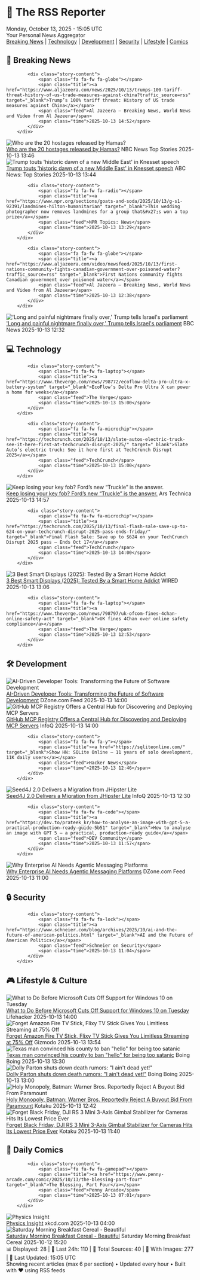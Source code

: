 <!-- Processing 54 RSS feeds at 2025-10-13 15:05:06 UTC -->
<!-- Processing: XKCD -->
<!-- Processing: Dilbert -->
<!-- Processing: BBC World News -->
<!-- Processing: Al Jazeera Breaking News -->
<!-- Processing: Reuters World News -->
<!-- Processing: Associated Press Breaking -->
<!-- Processing: NBC News Breaking -->
<!-- Processing: Sky News World -->
<!-- Processing: TechCrunch -->
<!-- Processing: The Verge -->
<!-- Processing: Ars Technica -->
<!-- Processing: O'Reilly Radar -->
<!-- Processing: WIRED -->
<!-- Processing: Lobsters Python -->
<!-- Processing: Hacker News -->
<!-- Processing: OMG! Ubuntu -->
<!-- Processing: DistroWatch -->
<!-- Processing: GitHub Blog -->
<!-- Processing: GitLab Blog -->
<!-- Processing: DZone -->
<!-- Processing: Coding Horror -->
<!-- Processing: Lifehacker -->
<!-- Generated 10 new posts out of 22 feeds processed -->
<div class="newspaper-header">
    <h1 class="newspaper-title">📰 The RSS Reporter</h1>
    <div class="newspaper-date">Monday, October 13, 2025 - 15:05 UTC</div>
    <div class="newspaper-subtitle">Your Personal News Aggregator</div>
</div>

<div class="newspaper-nav">
    <a href="#breaking">Breaking News</a> |
    <a href="#tech">Technology</a> |
    <a href="#dev">Development</a> |
    <a href="#security">Security</a> |
    <a href="#lifestyle">Lifestyle</a> |
    <a href="#webcomics">Comics</a>
</div>

<div class="news-section breaking-news" id="breaking">
<h2 class="section-header">🚨 Breaking News</h2>
<div class="stories-container">
<div class="story">
            
            <div class="story-content">
                <span class="fa fa-fw fa-globe"></span>
                <span class="title"><a href="https://www.aljazeera.com/news/2025/10/13/trumps-100-tariff-threat-history-of-us-trade-measures-against-china?traffic_source=rss" target="_blank">Trump’s 100% tariff threat: History of US trade measures against China</a></span>
                <span class="feed">Al Jazeera – Breaking News, World News and Video from Al Jazeera</span>
                <span class="time">2025-10-13 14:52</span>
            </div>
        </div>
<div class="story">
            <img src="https://media-cldnry.s-nbcnews.com/image/upload/t_fit_1500w/rockcms/2025-10/251013-released-hostages-lr-01748d.jpg" alt="Who are the 20 hostages released by Hamas?" class="story-image" loading="lazy" onerror="this.style.display='none'">
            <div class="story-content">
                <span class="fa fa-fw fa-broadcast-tower"></span>
                <span class="title"><a href="https://www.nbcnews.com/world/middle-east/israel-hamas-gaza-who-are-20-surviving-hostages-rcna237251" target="_blank">Who are the 20 hostages released by Hamas?</a></span>
                <span class="feed">NBC News Top Stories</span>
                <span class="time">2025-10-13 13:46</span>
            </div>
        </div>
<div class="story">
            <img src="https://s.abcnews.com/images/International/donald-trump-14-gty-gmh-251013_1760354697686_hpMain_4x3t_384.jpg" alt="Trump touts &#x27;historic dawn of a new Middle East&#x27; in Knesset speech" class="story-image" loading="lazy" onerror="this.style.display='none'">
            <div class="story-content">
                <span class="fa fa-fw fa-tv"></span>
                <span class="title"><a href="https://abcnews.go.com/International/trump-tout-historic-dawn-new-middle-east-knesset/story?id=126462793" target="_blank">Trump touts &#x27;historic dawn of a new Middle East&#x27; in Knesset speech</a></span>
                <span class="feed">ABC News: Top Stories</span>
                <span class="time">2025-10-13 13:44</span>
            </div>
        </div>
<div class="story">
            
            <div class="story-content">
                <span class="fa fa-fw fa-radio"></span>
                <span class="title"><a href="https://www.npr.org/sections/goats-and-soda/2025/10/13/g-s1-92391/landmines-hilton-humanitarian" target="_blank">This wedding photographer now removes landmines for a group that&#x27;s won a top prize</a></span>
                <span class="feed">NPR Topics: News</span>
                <span class="time">2025-10-13 13:29</span>
            </div>
        </div>
<div class="story">
            
            <div class="story-content">
                <span class="fa fa-fw fa-globe"></span>
                <span class="title"><a href="https://www.aljazeera.com/video/newsfeed/2025/10/13/first-nations-community-fights-canadian-government-over-poisoned-water?traffic_source=rss" target="_blank">First Nations community fights Canadian government over poisoned water</a></span>
                <span class="feed">Al Jazeera – Breaking News, World News and Video from Al Jazeera</span>
                <span class="time">2025-10-13 12:38</span>
            </div>
        </div>
<div class="story">
            <img src="https://ichef.bbci.co.uk/ace/standard/240/cpsprodpb/01fa/live/8d3048d0-a82a-11f0-b741-177e3e2c2fc7.jpg" alt="&#x27;Long and painful nightmare finally over,&#x27; Trump tells Israel&#x27;s parliament" class="story-image" loading="lazy" onerror="this.style.display='none'">
            <div class="story-content">
                <span class="fa fa-fw fa-earth-americas"></span>
                <span class="title"><a href="https://www.bbc.com/news/articles/c709jxxrrvlo?at_medium=RSS&at_campaign=rss" target="_blank">&#x27;Long and painful nightmare finally over,&#x27; Trump tells Israel&#x27;s parliament</a></span>
                <span class="feed">BBC News</span>
                <span class="time">2025-10-13 12:32</span>
            </div>
        </div>
</div>
</div>
<div class="news-section tech-news" id="tech">
<h2 class="section-header">💻 Technology</h2>
<div class="stories-container">
<div class="story">
            
            <div class="story-content">
                <span class="fa fa-fw fa-laptop"></span>
                <span class="title"><a href="https://www.theverge.com/news/798772/ecoflow-delta-pro-ultra-x-battery-system" target="_blank">EcoFlow’s Delta Pro Ultra X can power a home for weeks</a></span>
                <span class="feed">The Verge</span>
                <span class="time">2025-10-13 15:00</span>
            </div>
        </div>
<div class="story">
            
            <div class="story-content">
                <span class="fa fa-fw fa-microchip"></span>
                <span class="title"><a href="https://techcrunch.com/2025/10/13/slate-autos-electric-truck-see-it-here-first-at-techcrunch-disrupt-2025/" target="_blank">Slate Auto’s electric truck: See it here first at TechCrunch Disrupt 2025</a></span>
                <span class="feed">TechCrunch</span>
                <span class="time">2025-10-13 15:00</span>
            </div>
        </div>
<div class="story">
            <img src="https://cdn.arstechnica.net/wp-content/uploads/2025/10/Truckle_7-500x500.jpg" alt="Keep losing your key fob? Ford’s new “Truckle” is the answer." class="story-image" loading="lazy" onerror="this.style.display='none'">
            <div class="story-content">
                <span class="fa fa-fw fa-cog"></span>
                <span class="title"><a href="https://arstechnica.com/cars/2025/10/keep-losing-your-key-fob-fords-new-truckle-is-the-answer/" target="_blank">Keep losing your key fob? Ford’s new “Truckle” is the answer.</a></span>
                <span class="feed">Ars Technica</span>
                <span class="time">2025-10-13 14:57</span>
            </div>
        </div>
<div class="story">
            
            <div class="story-content">
                <span class="fa fa-fw fa-microchip"></span>
                <span class="title"><a href="https://techcrunch.com/2025/10/13/final-flash-sale-save-up-to-624-on-your-techcrunch-disrupt-2025-pass-ends-friday/" target="_blank">Final Flash Sale: Save up to $624 on your TechCrunch Disrupt 2025 pass — Ends Oct 17</a></span>
                <span class="feed">TechCrunch</span>
                <span class="time">2025-10-13 14:00</span>
            </div>
        </div>
<div class="story">
            <img src="https://media.wired.com/photos/68645ab469fff38262c0c632/master/pass/These%20Are%20Our%20Favorite%20Smart%20Displays.png" alt="3 Best Smart Displays (2025): Tested By a Smart Home Addict" class="story-image" loading="lazy" onerror="this.style.display='none'">
            <div class="story-content">
                <span class="fa fa-fw fa-bolt"></span>
                <span class="title"><a href="https://www.wired.com/gallery/best-smart-displays/" target="_blank">3 Best Smart Displays (2025): Tested By a Smart Home Addict</a></span>
                <span class="feed">WIRED</span>
                <span class="time">2025-10-13 13:06</span>
            </div>
        </div>
<div class="story">
            
            <div class="story-content">
                <span class="fa fa-fw fa-laptop"></span>
                <span class="title"><a href="https://www.theverge.com/news/798797/uk-ofcom-fines-4chan-online-safety-act" target="_blank">UK fines 4Chan over online safety compliance</a></span>
                <span class="feed">The Verge</span>
                <span class="time">2025-10-13 12:53</span>
            </div>
        </div>
</div>
</div>
<div class="news-section dev-news" id="dev">
<h2 class="section-header">🛠️ Development</h2>
<div class="stories-container">
<div class="story">
            <img src="https://dz2cdn1.dzone.com/thumbnail?fid=18693668&w=600" alt="AI-Driven Developer Tools: Transforming the Future of Software Development" class="story-image" loading="lazy" onerror="this.style.display='none'">
            <div class="story-content">
                <span class="fa fa-fw fa-newspaper"></span>
                <span class="title"><a href="https://dzone.com/articles/ai-driven-developer-tools" target="_blank">AI-Driven Developer Tools: Transforming the Future of Software Development</a></span>
                <span class="feed">DZone.com Feed</span>
                <span class="time">2025-10-13 14:00</span>
            </div>
        </div>
<div class="story">
            <img src="https://res.infoq.com/news/2025/10/github-mcp-registry/en/headerimage/github-mcp-registry-1760358548042.jpeg" alt="GitHub MCP Registry Offers a Central Hub for Discovering and Deploying MCP Servers" class="story-image" loading="lazy" onerror="this.style.display='none'">
            <div class="story-content">
                <span class="fa fa-fw fa-info-circle"></span>
                <span class="title"><a href="https://www.infoq.com/news/2025/10/github-mcp-registry/?utm_campaign=infoq_content&utm_source=infoq&utm_medium=feed&utm_term=global" target="_blank">GitHub MCP Registry Offers a Central Hub for Discovering and Deploying MCP Servers</a></span>
                <span class="feed">InfoQ</span>
                <span class="time">2025-10-13 14:00</span>
            </div>
        </div>
<div class="story">
            
            <div class="story-content">
                <span class="fa fa-fw fa-y"></span>
                <span class="title"><a href="https://sqliteonline.com/" target="_blank">Show HN: SQLite Online – 11 years of solo development, 11K daily users</a></span>
                <span class="feed">Hacker News</span>
                <span class="time">2025-10-13 12:46</span>
            </div>
        </div>
<div class="story">
            <img src="https://res.infoq.com/news/2025/10/seed4j-migration-jhipster/en/headerimage/java-istock-image-01-1760302097265.jpg" alt="Seed4J 2.0 Delivers a Migration from JHipster Lite" class="story-image" loading="lazy" onerror="this.style.display='none'">
            <div class="story-content">
                <span class="fa fa-fw fa-info-circle"></span>
                <span class="title"><a href="https://www.infoq.com/news/2025/10/seed4j-migration-jhipster/?utm_campaign=infoq_content&utm_source=infoq&utm_medium=feed&utm_term=global" target="_blank">Seed4J 2.0 Delivers a Migration from JHipster Lite</a></span>
                <span class="feed">InfoQ</span>
                <span class="time">2025-10-13 12:30</span>
            </div>
        </div>
<div class="story">
            
            <div class="story-content">
                <span class="fa fa-fw fa-code"></span>
                <span class="title"><a href="https://dev.to/prateek_kr/how-to-analyse-an-image-with-gpt-5-a-practical-production-ready-guide-5b51" target="_blank">How to analyse an image with GPT 5 — a practical, production-ready guide</a></span>
                <span class="feed">DEV Community</span>
                <span class="time">2025-10-13 11:57</span>
            </div>
        </div>
<div class="story">
            <img src="https://dz2cdn1.dzone.com/thumbnail?fid=18692434&w=600" alt="Why Enterprise AI Needs Agentic Messaging Platforms" class="story-image" loading="lazy" onerror="this.style.display='none'">
            <div class="story-content">
                <span class="fa fa-fw fa-newspaper"></span>
                <span class="title"><a href="https://dzone.com/articles/enterprise-ai-agentic-messaging-platforms" target="_blank">Why Enterprise AI Needs Agentic Messaging Platforms</a></span>
                <span class="feed">DZone.com Feed</span>
                <span class="time">2025-10-13 11:00</span>
            </div>
        </div>
</div>
</div>
<div class="news-section security-news" id="security">
<h2 class="section-header">🔒 Security</h2>
<div class="stories-container">
<div class="story">
            
            <div class="story-content">
                <span class="fa fa-fw fa-lock"></span>
                <span class="title"><a href="https://www.schneier.com/blog/archives/2025/10/ai-and-the-future-of-american-politics.html" target="_blank">AI and the Future of American Politics</a></span>
                <span class="feed">Schneier on Security</span>
                <span class="time">2025-10-13 11:04</span>
            </div>
        </div>
</div>
</div>
<div class="news-section lifestyle-news" id="lifestyle">
<h2 class="section-header">🎮 Lifestyle & Culture</h2>
<div class="stories-container">
<div class="story">
            <img src="https://lifehacker.com/imagery/articles/01JYKW5CHJ5W0VMC8STAYW46FR/hero-image.png" alt="What to Do Before Microsoft Cuts Off Support for Windows 10 on Tuesday" class="story-image" loading="lazy" onerror="this.style.display='none'">
            <div class="story-content">
                <span class="fa fa-fw fa-life-ring"></span>
                <span class="title"><a href="https://lifehacker.com/tech/extra-year-windows-10-security-updates?utm_medium=RSS" target="_blank">What to Do Before Microsoft Cuts Off Support for Windows 10 on Tuesday</a></span>
                <span class="feed">Lifehacker</span>
                <span class="time">2025-10-13 14:00</span>
            </div>
        </div>
<div class="story">
            <img src="https://gizmodo.com/app/uploads/2025/10/Flixy-1280x853.jpg" alt="Forget Amazon Fire TV Stick, Flixy TV Stick Gives You Limitless Streaming at 75% Off" class="story-image" loading="lazy" onerror="this.style.display='none'">
            <div class="story-content">
                <span class="fa fa-fw fa-computer"></span>
                <span class="title"><a href="https://gizmodo.com/forget-amazon-fire-tv-stick-flixy-tv-stick-gives-you-limitless-streaming-at-75-off-2000671726" target="_blank">Forget Amazon Fire TV Stick, Flixy TV Stick Gives You Limitless Streaming at 75% Off</a></span>
                <span class="feed">Gizmodo</span>
                <span class="time">2025-10-13 13:54</span>
            </div>
        </div>
<div class="story">
            <img src="https://i0.wp.com/boingboing.net/wp-content/uploads/2023/10/devil-dog.jpeg?fit=1500%2C1000&amp;quality=60&amp;ssl=1" alt="Texas man convinced his county to ban &quot;hello&quot; for being too satanic" class="story-image" loading="lazy" onerror="this.style.display='none'">
            <div class="story-content">
                <span class="fa fa-fw fa-arrow-right"></span>
                <span class="title"><a href="https://boingboing.net/2025/10/13/heaveno-vs-hello-the-bizarre-1990s-crusade-against-a-common-greeting.html" target="_blank">Texas man convinced his county to ban &quot;hello&quot; for being too satanic</a></span>
                <span class="feed">Boing Boing</span>
                <span class="time">2025-10-13 13:30</span>
            </div>
        </div>
<div class="story">
            <img src="https://i0.wp.com/boingboing.net/wp-content/uploads/2025/10/dolly-parton.jpg?fit=1200%2C960&amp;quality=60&amp;ssl=1" alt="Dolly Parton shuts down death rumors: &quot;I ain&#x27;t dead yet!&quot;" class="story-image" loading="lazy" onerror="this.style.display='none'">
            <div class="story-content">
                <span class="fa fa-fw fa-arrow-right"></span>
                <span class="title"><a href="https://boingboing.net/2025/10/13/dolly-parton-reassures-anxious-nation-with-proof-of-life.html" target="_blank">Dolly Parton shuts down death rumors: &quot;I ain&#x27;t dead yet!&quot;</a></span>
                <span class="feed">Boing Boing</span>
                <span class="time">2025-10-13 13:00</span>
            </div>
        </div>
<div class="story">
            <img src="https://kotaku.com/app/uploads/2025/10/warner-paramount.jpg" alt="Holy Monopoly, Batman: Warner Bros. Reportedly Reject A Buyout Bid From Paramount" class="story-image" loading="lazy" onerror="this.style.display='none'">
            <div class="story-content">
                <span class="fa fa-fw fa-gamepad"></span>
                <span class="title"><a href="https://kotaku.com/holy-monopoly-batman-warner-bros-reportedly-reject-a-buyout-bid-from-paramount-2000634581" target="_blank">Holy Monopoly, Batman: Warner Bros. Reportedly Reject A Buyout Bid From Paramount</a></span>
                <span class="feed">Kotaku</span>
                <span class="time">2025-10-13 12:42</span>
            </div>
        </div>
<div class="story">
            <img src="https://kotaku.com/app/uploads/2025/10/DJIRS3Mini-1280x853.jpg" alt="Forget Black Friday, DJI RS 3 Mini 3-Axis Gimbal Stabilizer for Cameras Hits Its Lowest Price Ever" class="story-image" loading="lazy" onerror="this.style.display='none'">
            <div class="story-content">
                <span class="fa fa-fw fa-gamepad"></span>
                <span class="title"><a href="https://kotaku.com/forget-black-friday-dji-rs-3-mini-3-axis-gimbal-stabilizer-for-cameras-hits-its-lowest-price-ever-2000634108" target="_blank">Forget Black Friday, DJI RS 3 Mini 3-Axis Gimbal Stabilizer for Cameras Hits Its Lowest Price Ever</a></span>
                <span class="feed">Kotaku</span>
                <span class="time">2025-10-13 11:40</span>
            </div>
        </div>
</div>
</div>
<div class="news-section webcomics-section" id="webcomics">
<h2 class="section-header">🎨 Daily Comics</h2>
<div class="stories-container">
<div class="story">
            
            <div class="story-content">
                <span class="fa fa-fw fa-gamepad"></span>
                <span class="title"><a href="https://www.penny-arcade.com/comic/2025/10/13/the-blessing-part-four" target="_blank">The Blessing, Part Four</a></span>
                <span class="feed">Penny Arcade</span>
                <span class="time">2025-10-13 07:01</span>
            </div>
        </div>
<div class="story">
            <img src="https://imgs.xkcd.com/comics/physics_insight.png" alt="Physics Insight" class="story-image" loading="lazy" onerror="this.style.display='none'">
            <div class="story-content">
                <span class="fa fa-fw fa-laugh"></span>
                <span class="title"><a href="https://xkcd.com/3154/" target="_blank">Physics Insight</a></span>
                <span class="feed">xkcd.com</span>
                <span class="time">2025-10-13 04:00</span>
            </div>
        </div>
<div class="story">
            <img src="https://www.smbc-comics.com/comics/1760236954-20251012.png" alt="Saturday Morning Breakfast Cereal - Beautiful" class="story-image" loading="lazy" onerror="this.style.display='none'">
            <div class="story-content">
                <span class="fa fa-fw fa-smile"></span>
                <span class="title"><a href="https://www.smbc-comics.com/comic/beautiful-4" target="_blank">Saturday Morning Breakfast Cereal - Beautiful</a></span>
                <span class="feed">Saturday Morning Breakfast Cereal</span>
                <span class="time">2025-10-12 15:20</span>
            </div>
        </div>
</div>
</div>

<div class="newspaper-footer">
    <div class="stats">
        📊 Displayed: 28 | 📅 Last 24h: 110 | 📡 Total Sources: 40 | 📸 With Images: 277 |
        🔄 Last Updated: 15:05 UTC
    </div>
    <div class="footer-note">
        Showing recent articles (max 6 per section) • Updated every hour • Built with ❤️ using RSS feeds
    </div>
</div>
